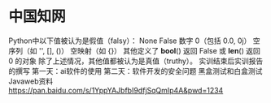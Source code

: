 # 中国知网
Python中以下值被认为是假值（falsy）：
None
False
数字 0（包括 0.0, 0j）
空序列（如 '', [], ()）
空映射（如 {}）
其他定义了 __bool__() 返回 False 或 __len__() 返回 0 的对象
除了上述情况，其他值都被认为是真值（truthy）。
实训结束后实训报告的撰写
第一天：ai软件的使用
第二天：软件开发的安全问题
黑盒测试和白盒测试
Javaweb资料
https://pan.baidu.com/s/1YppYAJbfbI9dfjSqQmIp4A&pwd=1234

